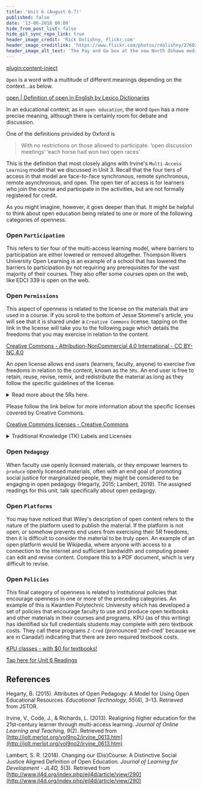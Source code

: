 ```yaml
---
title: 'Unit 6 (August 6-7)'
published: false
date: '13-06-2018 00:00'
hide_from_post_list: false
hide_git_sync_repo_link: true
header_image_credit: 'Rick Dolishny, Flickr.com'
header_image_creditlink: 'https://www.flickr.com/photos/rdolishny/2760207306/'
header_image_alt_text: 'The Pay and Go box at the new North Oshawa medical clinic'
---
```


[plugin:content-inject](_important-reminders)

`Open` is a word with a multitude of different meanings depending on the context...as below.

<a class="embedly-card" data-card-controls="0" href="https://www.lexico.com/en/definition/open">open | Definition of open in English by Lexico Dictionaries</a>
<script async src="//cdn.embedly.com/widgets/platform.js" charset="UTF-8"></script>

In an educational context, as in `open education`, the word `Open` has a more precise meaning, although there is certainly room for debate and discussion.

One of the definitions provided by Oxford is

> With no restrictions on those allowed to participate.
> ‘open discussion meetings’
> ‘each horse had won two open races’

This is the definition that most closely aligns with Irvine's `Multi-Access Learning` model that we discussed in Unit 3. Recall that the four tiers of access in that model are face-to-face synchronous, remote synchronous, remote asynchronous, and open. The open tier of access is for learners who join the course and participate in the activities, but are not formally registered for credit.

As you might imagine, however, it goes deeper than that. It might be helpful to think about open education being related to one or more of the following categories of openness.

### Open `Participation`

This refers to tier four of the multi-access learning model, where barriers to participation are either lowered or removed altogether. Thompson Rivers University Open Learning is an example of a school that has lowered the barriers to participation by not requiring any prerequisites for the vast majority of their courses. They also offer some courses open on the web, like EDCI 339 is open on the web.

### Open `Permissions`

This aspect of openness is related to the license on the materials that are used in a course. If you scroll to the bottom of Jesse Stommel's article, you will see that it is shared under a `Creative Commons` license. tapping on the link in the license will take you to the following page which details the freedoms that you may exercise in relation to the content.

<a class="embedly-card" data-card-controls="0" href="https://creativecommons.org/licenses/by-nc/4.0/">Creative Commons - Attribution-NonCommercial 4.0 International - CC BY-NC 4.0</a>
<script async src="//cdn.embedly.com/widgets/platform.js" charset="UTF-8"></script>

An open license allows end users (learners, faculty, anyone) to exercise five freedoms in relation to the content, known as the `5Rs`. An end user is free to retain, reuse, revise, remix, and redistribute the material as long as they follow the specific guidelines of the license.

<details>
  <summary> Read more about the 5Rs here.</summary>
    <p>

! This material was created by David Wiley and published freely under a Creative Commons Attribution 4.0 license at [http://opencontent.org/definition/](http://opencontent.org/definition/).

##### Defining the "Open" in Open Content and Open Educational Resources

The terms "open content" and "open educational resources" describe any copyrightable work (traditionally excluding software, which is described by other terms like "open source") that is either (1) in the public domain or (2) licensed in a manner that provides users with free and perpetual permission to engage in the 5R activities:

    - Retain - the right to make, own, and control copies of the content (e.g., download, duplicate, store, and manage)
    - Reuse - the right to use the content in a wide range of ways (e.g., in a class, in a study group, on a website, in a video)
    - Revise - the right to adapt, adjust, modify, or alter the content itself (e.g., translate the content into another language)
    - Remix - the right to combine the original or revised content with other material to create something new (e.g., incorporate the content into a mashup)
    - Redistribute - the right to share copies of the original content, your revisions, or your remixes with others (e.g., give a copy of the content to a friend)

##### Legal Requirements and Restrictions Make Open Content and OER Less Open

While a free and perpetual grant of the 5R permissions by means of an "open license" qualifies a creative work to be described as open content or an open educational resource, many open licenses place requirements (e.g., mandating that derivative works adopt a certain license) and restrictions (e.g., prohibiting "commercial" use) on users as a condition of the grant of the 5R permissions. The inclusion of requirements and restrictions in open licenses make open content and OER less open than they would be without these requirements and restrictions.

There is disagreement in the community about which requirements and restrictions should never, sometimes, or always be included in open licenses. For example, Creative Commons, the most important provider of open licenses for content, offers licenses that prohibit commercial use. While some in the community believe there are important use cases where the noncommercial restriction is desirable, many in the community strongly criticize and eschew the noncommercial restriction.

As another example, Wikipedia, one of the most important collections of open content, requires all derivative works to adopt a specific license - CC BY SA. MIT OpenCourseWare, another of the most important collections of open content, requires all derivative works to adopt a specific license - CC BY NC SA. While each site clearly believes that the ShareAlike requirement promotes its particular use case, the requirement makes the sites' content incompatible in an esoteric way that intelligent, well-meaning people can easily miss.

Generally speaking, while the choice by open content publishers to use licenses that include requirements and restrictions can optimize their ability to accomplish their own local goals, the choice typically harms the global goals of the broader open content community.
##### Poor Technical Choices Make Open Content Less Open

While open licenses provide users with legal permission to engage in the 5R activities, many open content publishers make technical choices that interfere with a user's ability to engage in those same activities. The ALMS Framework provides a way of thinking about those technical choices and understanding the degree to which they enable or impede a user's ability to engage in the 5R activities permitted by open licenses. Specifically, the ALMS Framework encourages us to ask questions in four categories:

    - Access to Editing Tools: Is the open content published in a format that can only be revised or remixed using tools that are extremely expensive (e.g., 3DS MAX)? Is the open content published in an exotic format that can only be revised or remixed using tools that run on an obscure or discontinued platform (e.g., OS/2)? Is the open content published in a format that can be revised or remixed using tools that are freely available and run on all major platforms (e.g., OpenOffice)?
    - Level of Expertise Required: Is the open content published in a format that requires a significant amount technical expertise to revise or remix (e.g., Blender)? Is the open content published in a format that requires a minimum level of technical expertise to revise or remix (e.g., Word)?
    - Meaningfully Editable: Is the open content published in a manner that makes its content essentially impossible to revise or remix (e.g., a scanned image of a handwritten document)? Is the open content published in a manner making its content easy to revise or remix (e.g., a text file)?
    - Self-Sourced: It the format preferred for consuming the open content the same format preferred for revising or remixing the open content (e.g., HTML)? Is the format preferred for consuming the open content different from the format preferred for revising or remixing the open content (e.g. Flash FLA vs SWF)?

Using the ALMS Framework as a guide, open content publishers can make technical choices that enable the greatest number of people possible to engage in the 5R activities. This is not an argument for "dumbing down" all open content to plain text. Rather it is an invitation to open content publishers to be thoughtful in the technical choices they make - whether they are publishing text, images, audio, video, simulations, or other media.

##### Creative Commons License

Should you choose to exercise any of the 5R permissions granted under the Creative Commons Attribution 4.0 license, attribute as follows:

For redistributing verbatim copies of this page: This material was created by David Wiley and published freely under a Creative Commons Attribution 4.0 license at [http://opencontent.org/definition/](http://opencontent.org/definition/).

For redistributing revised or remixed versions of this page: This material is based on original writing by David Wiley, which was published freely under a Creative Commons Attribution 4.0 license at [http://opencontent.org/definition/](http://opencontent.org/definition/).
    </p>
</details>


Please follow the link below for more information about the specific licenses covered by Creative Commons.

<a class="embedly-card" data-card-controls="0" href="https://creativecommons.org/share-your-work/licensing-types-examples/">Creative Commons licenses - Creative Commons</a><script async src="//cdn.embedly.com/widgets/platform.js" charset="UTF-8"></script>

<details>
  <summary>Traditional Knowledge (TK) Labels and Licenses</summary>
    <p>There are also more recently developed licenses and labels designed specifically for Indigenous traditional knowledge, as below.

    <a class="embedly-card" data-card-controls="0" href="http://localcontexts.org/tk-licenses/">TK Licenses - Local Contexts</a><script async src="//cdn.embedly.com/widgets/platform.js" charset="UTF-8"></script>
    </p>
</details>

### Open `Pedagogy`

When faculty use openly licensed materials, or they empower learners to `produce` openly licensed materials, often with an end goal of promoting social justice for marginalized people, they might be considered to be engaging in open pedagogy (Hegarty, 2015; Lambert, 2019). The assigned readings for this unit, talk specifically about open pedagogy.

### Open `Platforms`

You may have noticed that Wiley's description of open content refers to the nature of the platform used to publish the material. If the platform is not open, or somehow prevents end users from exercising their 5R freedoms, then it is difficult to consider the material to be truly open. An example of an open platform would be Wikipedia, where anyone with access to a connection to the internet and sufficient bandwidth and computing power can edit and revise content. Compare this to a PDF document, which is very difficult to revise.

### Open `Policies`

This final category of openness is related to institutional policies that encourage openness in one or more of the preceding categories. An example of this is Kwantlen Polytechnic University which has developed a set of policies that encourage faculty to use and produce open textbooks and other materials in their courses and programs. KPU (as of this writing) has identified six full credentials students may complete with zero textbook costs. They call these programs `Z-Cred` (pronounced 'zed-cred' because we are in Canada!) indicating that there are zero required textbook costs.

<a class="embedly-card" data-card-controls="0" href="https://www.kpu.ca/open/ztc">KPU classes - with $0 for textbooks!</a>
<script async src="//cdn.embedly.com/widgets/platform.js" charset="UTF-8"></script>

[Tap here for Unit 6 Readings](https://teaching.madland.ca/edci339/home/unit-06-readings?classes=btn,btn-primary)

## References

Hegarty, B. (2015). Attributes of Open Pedagogy: A Model for Using Open Educational Resources. *Educational Technology, 55*(4), 3–13. Retrieved from JSTOR.

Irvine, V., Code, J., & Richards, L. (2013). Realigning higher education for the 21st-century learner through multi-access learning. *Journal of Online Learning and Teaching, 9*(2). Retrieved from [http://jolt.merlot.org/vol9no2/irvine_0613.htm](http://jolt.merlot.org/vol9no2/irvine_0613.htm)

Lambert, S. R. (2018). Changing our (Dis)Course: A Distinctive Social Justice Aligned Definition of Open Education. *Journal of Learning for Development - JL4D, 5*(3). Retrieved from [http://www.jl4d.org/index.php/ejl4d/article/view/290](http://www.jl4d.org/index.php/ejl4d/article/view/290)
